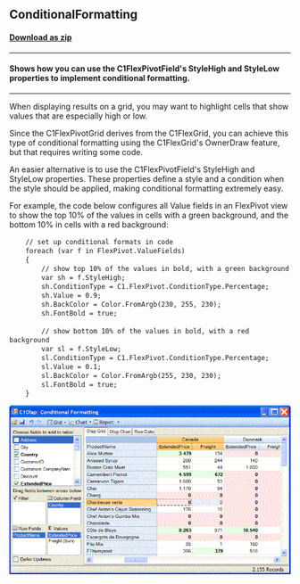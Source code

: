 ## ConditionalFormatting
#### [Download as zip](https://grapecity.github.io/DownGit/#/home?url=https://github.com/GrapeCity/ComponentOne-WinForms-Samples/tree/master/NetFramework\FlexPivot\CS\ConditionalFormatting\ConditionalFormatting)
____
#### Shows how you can use the C1FlexPivotField's StyleHigh and StyleLow properties to implement conditional formatting.
____
When displaying results on a grid, you may want to highlight cells that show values that are especially high or low. 

Since the C1FlexPivotGrid derives from the C1FlexGrid, you can achieve this type of conditional formatting using the C1FlexGrid's OwnerDraw feature, but that requires writing some code.

An easier alternative is to use the C1FlexPivotField's StyleHigh and StyleLow properties.
These properties define a style and a condition when the style should be applied, making conditional formatting extremely easy.

For example, the code below configures all Value fields in an FlexPivot view to show the top 10% of the values in cells with a green background,
and the bottom 10% in cells with a red background:

```
    // set up conditional formats in code
    foreach (var f in FlexPivot.ValueFields)
    {
        // show top 10% of the values in bold, with a green background
        var sh = f.StyleHigh;
        sh.ConditionType = C1.FlexPivot.ConditionType.Percentage;
        sh.Value = 0.9;
        sh.BackColor = Color.FromArgb(230, 255, 230);
        sh.FontBold = true;

        // show bottom 10% of the values in bold, with a red background
        var sl = f.StyleLow;
        sl.ConditionType = C1.FlexPivot.ConditionType.Percentage;
        sl.Value = 0.1;
        sl.BackColor = Color.FromArgb(255, 230, 230);
        sl.FontBold = true;
    }
```
![screenshot](screenshot.png)
